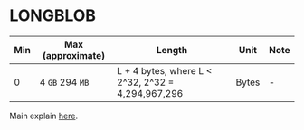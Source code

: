 # LONGBLOB

Min | Max (approximate) | Length | Unit | Note
---|---|---|---|---|
0 | 4 `GB` 294 `MB` | L + 4 bytes, where L < 2^32, 2^32 = 4,294,967,296 |  Bytes | -

Main explain [here](./blob.md).
